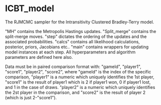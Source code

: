 # ICBT_model
 The RJMCMC sampler for the Intransitivity Clustered Bradley-Terry model.
 
 "MH" contains the Metropolis Hastings updates.
 "Split_merge" contains the split-merge moves.
 "step" dictates the ordering of the updates and the associated probabilities.
 "calcs" contains all likelihood calculations, posterior, priors, Jacobians etc..
 "main" contains wrappers for updating model instances at each step. All hyperparameters and algorithm parameters are defined here also.
 
 Data must be in paired comparison format with: "gameId", "player1", "score1", "player2", "score2", where "gameId" is the index of the specific comparison, "player1" is a numeric which uniquely identifies the 1st player, "score1" is the result of player1 which is 2 if player1 won, 0 if player1 lost, and 1 in the case of draws. "player2" is a numeric which uniquely identifies the 2st player in the comparison, and "score2" is the result of player 2 (which is just 2-"score1").
